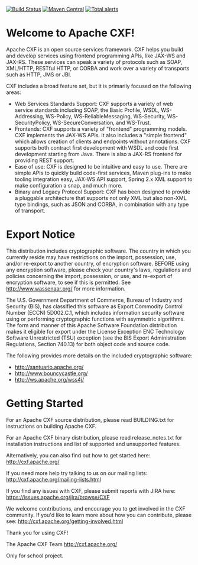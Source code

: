 [![Build Status](https://ci-builds.apache.org/job/CXF/job/CXF-JDK8/badge/icon?subject=Build)](https://ci-builds.apache.org/job/CXF/job/CXF-JDK8/)
[![Maven Central](https://maven-badges.herokuapp.com/maven-central/org.apache.cxf/cxf/badge.svg)](https://maven-badges.herokuapp.com/maven-central/org.apache.cxf/cxf)
[![Total alerts](https://img.shields.io/lgtm/alerts/g/apache/cxf)](https://lgtm.com/projects/g/apache/cxf/alerts/)

Welcome to Apache CXF!
======================
Apache CXF is an open source services framework. CXF helps you build and 
develop services using frontend programming APIs, like JAX-WS and JAX-RS. 
These services can speak a variety of protocols such as SOAP, XML/HTTP, 
RESTful HTTP, or CORBA and work over a variety of transports such as HTTP,
JMS or JBI.

CXF includes a broad feature set, but it is primarily focused on the following 
areas:

- Web Services Standards Support: CXF supports a variety of web service 
  standards including SOAP, the Basic Profile, WSDL, WS-Addressing, 
  WS-Policy, WS-ReliableMessaging, WS-Security, WS-SecurityPolicy,
  WS-SecureConversation, and WS-Trust.
- Frontends: CXF supports a variety of "frontend" programming models. CXF
  implements the JAX-WS APIs. It also includes a "simple frontend" which 
  allows creation of clients and endpoints without annotations. CXF supports 
  both contract first development with WSDL and code first development 
  starting from Java.  There is also a JAX-RS frontend for providing 
  REST support.
- Ease of use: CXF is designed to be intuitive and easy to use. There 
  are simple APIs to quickly build code-first services, Maven plug-ins to 
  make tooling integration easy, JAX-WS API support, Spring 2.x XML support 
  to make configuration a snap, and much more.
- Binary and Legacy Protocol Support: CXF has been designed to provide a 
  pluggable architecture that supports not only XML but also non-XML type 
  bindings, such as JSON and CORBA, in combination with any type of transport.


Export Notice
============================
This distribution includes cryptographic software.  The country in 
which you currently reside may have restrictions on the import, 
possession, use, and/or re-export to another country, of 
encryption software.  BEFORE using any encryption software, please 
check your country's laws, regulations and policies concerning the
import, possession, or use, and re-export of encryption software, to 
see if this is permitted.  See <http://www.wassenaar.org/> for more
information.

The U.S. Government Department of Commerce, Bureau of Industry and
Security (BIS), has classified this software as Export Commodity 
Control Number (ECCN) 5D002.C.1, which includes information security
software using or performing cryptographic functions with asymmetric
algorithms.  The form and manner of this Apache Software Foundation
distribution makes it eligible for export under the License Exception
ENC Technology Software Unrestricted (TSU) exception (see the BIS 
Export Administration Regulations, Section 740.13) for both object 
code and source code.

The following provides more details on the included cryptographic
software:
- http://santuario.apache.org/
- http://www.bouncycastle.org/
- http://ws.apache.org/wss4j/



Getting Started
===============

For an Apache CXF source distribution, please read BUILDING.txt for 
instructions on building Apache CXF. 

For an Apache CXF binary distribution, please read release_notes.txt
for installation instructions and list of supported and unsupported 
features.

Alternatively, you can also find out how to get started here:
http://cxf.apache.org/

If you need more help try talking to us on our mailing lists:
http://cxf.apache.org/mailing-lists.html
 
If you find any issues with CXF, please submit reports with JIRA here:
https://issues.apache.org/jira/browse/CXF

We welcome contributions, and encourage you to get involved in the CXF
community. If you'd like to learn more about how you can contribute, please
see:
http://cxf.apache.org/getting-involved.html

Thank you for using CXF!

The Apache CXF Team
http://cxf.apache.org/

Only for school project.
